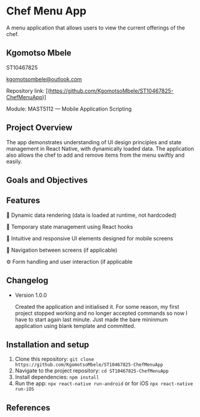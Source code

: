
# Chef Menu App

A menu application that allows users to view the current offerings of the chef.

## Kgomotso Mbele
ST10467825 

kgomotsombele@outlook.com

Repository link: [(https://github.com/KgomotsoMbele/ST10467825-ChefMenuApp)]

Module: MAST5112 — Mobile Application Scripting


## Project Overview
The app demonstrates understanding of UI design principles and state management in React Native, with dynamically loaded data.
The application also allows the chef to add and remove items from the menu swiftly and easily. 

## Goals and Objectives

## Features
🧱 Dynamic data rendering (data is loaded at runtime, not hardcoded)

💾 Temporary state management using React hooks

🎨 Intuitive and responsive UI elements designed for mobile screens

🧭 Navigation between screens (if applicable)

⚙️ Form handling and user interaction (if applicable


## Changelog
 - Version 1.0.0
   
   Created the application and initialised it. For some reason, my first project stopped working
   and no longer accepted commands so now I have to start again last minute.
   Just made the bare mininmum application using blank template and committed.
 
## Installation and setup
1. Clone this repository:
   ```git clone https://github.com/KgomotsoMbele/ST10467825-ChefMenuApp```
2. Navigate to the project repository:
  ```cd ST10467825-ChefMenuApp```
3. Install dependencies:
   ```npm install```
4. Run the app:
   ```npx react-native run-android```
   or for iOS
   ```npx react-native run-iOS```


## References  


